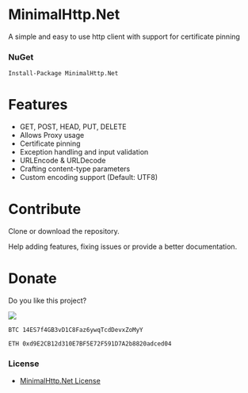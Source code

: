 # MinimalHttp.Net

A simple and easy to use http client with support for certificate pinning 

### NuGet

    Install-Package MinimalHttp.Net

# Features

- GET, POST, HEAD, PUT, DELETE
- Allows Proxy usage
- Certificate pinning
- Exception handling and input validation
- URLEncode & URLDecode
- Crafting content-type parameters
- Custom encoding support (Default: UTF8)

# Contribute

Clone or download the repository.

Help adding features, fixing issues or provide a better documentation.

# Donate
Do you like this project?

[![](https://www.paypalobjects.com/en_US/i/btn/btn_donateCC_LG.gif)](https://www.paypal.com/cgi-bin/webscr?cmd=_s-xclick&hosted_button_id=YJDWMDUSM8KKQ)

```
BTC 14ES7f4GB3vD1C8Faz6ywqTcdDevxZoMyY

ETH 0xd9E2CB12d310E7BF5E72F591D7A2b8820adced04
```

### License

- [MinimalHttp.Net License](https://github.com/michel-pi/MinimalHttp.Net/blob/master/LICENSE "MinimalHttp.Net License")